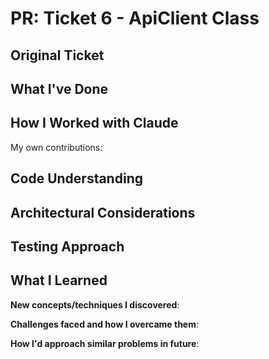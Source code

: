 
# PR: Ticket 6 - ApiClient Class

## Original Ticket


## What I've Done


## How I Worked with Claude


My own contributions:


## Code Understanding





## Architectural Considerations



## Testing Approach



## What I Learned

**New concepts/techniques I discovered**:



**Challenges faced and how I overcame them**:



**How I'd approach similar problems in future**:
